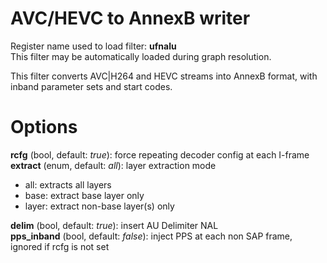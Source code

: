 <!-- automatically generated - do not edit, patch gpac/applications/gpac/gpac.c -->

# AVC/HEVC to AnnexB writer  
  
Register name used to load filter: __ufnalu__  
This filter may be automatically loaded during graph resolution.  
  
This filter converts AVC|H264 and HEVC streams into AnnexB format, with inband parameter sets and start codes.  
  

# Options    
  
<a id="rcfg">__rcfg__</a> (bool, default: _true_): force repeating decoder config at each I-frame  
<a id="extract">__extract__</a> (enum, default: _all_): layer extraction mode  
* all: extracts all layers  
* base: extract base layer only  
* layer: extract non-base layer(s) only  
  
<a id="delim">__delim__</a> (bool, default: _true_): insert AU Delimiter NAL  
<a id="pps_inband">__pps_inband__</a> (bool, default: _false_): inject PPS at each non SAP frame, ignored if rcfg is not set  
  
